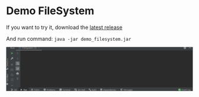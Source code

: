 # Demo FileSystem

If you want to try it, download the [latest release](https://github.com/DarkDesire/demo_filesystem/releases)

And run command: `java -jar demo_filesystem.jar`

![How it's working](how_to.gif)
